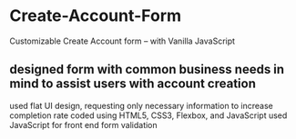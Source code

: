 # Create-Account-Form
Customizable Create Account form – with Vanilla JavaScript
## designed form with common business needs in mind to assist users with account creation
used flat UI design, requesting only necessary information to increase completion rate
coded using HTML5, CSS3, Flexbox, and JavaScript
used JavaScript for front end form validation
